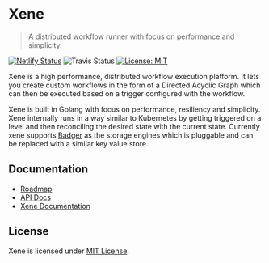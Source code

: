 # Xene

> A distributed workflow runner with focus on performance and simplicity.

[![Netlify Status](https://api.netlify.com/api/v1/badges/f3adc406-ad04-4059-ad21-6a54f4be6771/deploy-status)](https://app.netlify.com/sites/sad-thompson-bcaa9a/deploys) ![Travis Status](https://travis-ci.com/fristonio/xene.svg?token=xvk2YsyqhEExfPszH3rV&branch=master) [![License: MIT](https://img.shields.io/badge/License-MIT-yellow.svg)](https://opensource.org/licenses/MIT)


Xene is a high performance, distributed workflow execution platform. It lets you create custom workflows in the form of a Directed Acyclic Graph which can then be executed based on a trigger configured with the workflow.

Xene is built in Golang with focus on performance, resiliency and simplicity. Xene internally runs in a way similar to Kubernetes by getting triggered on a level and then reconciling the desired state with the current state. Currently xene supports [Badger](https://github.com/dgraph-io/badger) as the storage engines which is pluggable and can be replaced with a similar key value store.

## Documentation

- [Roadmap](/ROADMAP)
- [API Docs](https://xene-api-docs.netlify.app/apidocs.html)
- [Xene Documentation](https://xene-api-docs.netlify.app/)

## License

Xene is licensed under [MIT License](https://github.com/fristonio/xene/blob/master/LICENSE.md).

